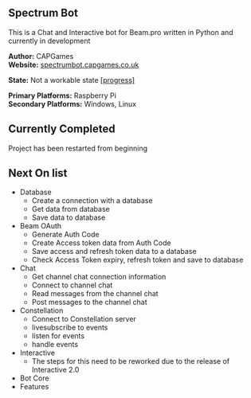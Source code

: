 ## Spectrum Bot

This is a Chat and Interactive bot for Beam.pro written in Python and currently in development

**Author:** CAPGames  
**Website:** [spectrumbot.capgames.co.uk](https://spectrumbot.capgames.co.uk/)  

**State:** Not a workable state [[progress]](https://spectrumbot.capgames.co.uk/progress)  

**Primary Platforms:** Raspberry Pi  
**Secondary Platforms:** Windows, Linux

## Currently Completed
Project  has been restarted from beginning

## Next On list
* Database
  * Create a connection with a database
  * Get data from database
  * Save data to database
* Beam OAuth
  * Generate Auth Code
  * Create Access token data from Auth Code
  * Save access and refresh token data to a database
  * Check Access Token expiry, refresh token and save to database
* Chat
  * Get channel chat connection information
  * Connect to channel chat
  * Read messages from the channel chat
  * Post messages to the channel chat
* Constellation
  * Connect to Constellation server
  * livesubscribe to events
  * listen for events
  * handle events
* Interactive
  * The steps for this need to be reworked due to the release of Interactive 2.0
* Bot Core
* Features
